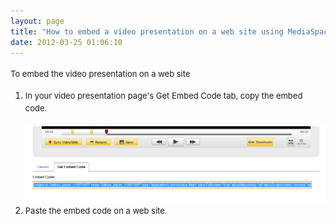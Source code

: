 ```yaml
---
layout: page
title: "How to embed a video presentation on a web site using MediaSpace"
date: 2012-03-25 01:06:10
---
```


<p class="mce-procedure" style="margin-top: 0.17in; margin-bottom: 0.17in; page-break-after: avoid;">
  <span style="font-size: small;">To embed the video presentation on a web site</span>
</p>

1.  <span style="font-size: medium;"><span style="font-size: medium;"><span style="font-size: medium;"><span style="font-size: small;">In your video presentation page's Get Embed Code tab, copy the embed code.<br /><br /></span></span></span></span><img src="../../assets/406.img">
2.  <span style="font-size: small;">Paste the embed code on a web site.</span>

<div>
  <span style="font-size: small;"><br /></span>
</div>